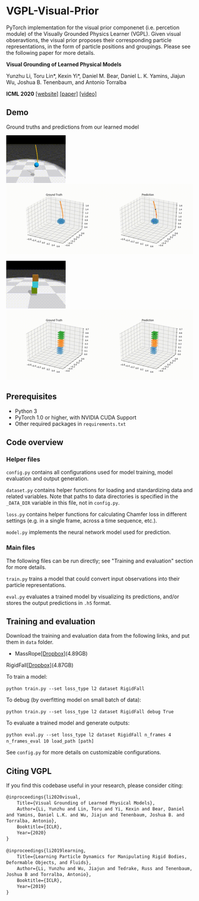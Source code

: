 # VGPL-Visual-Prior

PyTorch implementation for the visual prior componenet (i.e. percetion module) of the Visually Grounded Physics Learner (VGPL).
Given visual obseravtions, the visual prior proposes their corresponding particle representations, in the form of particle positions and groupings. Please see the following paper for more details.

**Visual Grounding of Learned Physical Models**

Yunzhu Li, Toru Lin*, Kexin Yi*, Daniel M. Bear, Daniel L. K. Yamins, Jiajun Wu, Joshua B. Tenenbaum, and Antonio Torralba

**ICML 2020**
[[website]](http://visual-physics-grounding.csail.mit.edu/) [[paper]](https://arxiv.org/abs/2004.13664) [[video]](https://www.youtube.com/watch?v=P_LrG0lzc-0&feature=youtu.be)

## Demo

Ground truths and predictions from our learned model

![](imgs/MassRope_RGB.gif) ![](imgs/MassRope.gif)

![](imgs/RigidFall_RGB.gif) ![](imgs/RigidFall.gif)

## Prerequisites

- Python 3
- PyTorch 1.0 or higher, with NVIDIA CUDA Support
- Other required packages in `requirements.txt`

## Code overview

### Helper files

`config.py` contains all configurations used for model training, model evaluation and output generation.

`dataset.py` contains helper functions for loading and standardizing data and related variables. Note that paths to data directories is specified in the `_DATA_DIR` variable in this file, not in `config.py`.

`loss.py` contains helper functions for calculating Chamfer loss in different settings (e.g. in a single frame, across a time sequence, etc.).

`model.py` implements the neural network model used for prediction.

### Main files

The following files can be run directly; see "Training and evaluation" section for more details.

`train.py` trains a model that could convert input observations into their particle representations.

`eval.py` evaluates a trained model by visualizing its predictions, and/or stores the output predictions in `.h5` format.

## Training and evaluation

Download the training and evaluation data from the following links, and put them in `data` folder.

- MassRope[[Dropbox]](https://www.dropbox.com/s/j5lla86qsurjn1k/data_MassRope.zip?dl=0)(4.89GB)

RigidFall[[Dropbox]](https://www.dropbox.com/s/ho8lgi35se75irh/data_RigidFall.zip?dl=0)(4.87GB)

To train a model:

`python train.py --set loss_type l2 dataset RigidFall`

To debug (by overfitting model on small batch of data):

`python train.py --set loss_type l2 dataset RigidFall debug True`

To evaluate a trained model and generate outputs:

`python eval.py --set loss_type l2 dataset RigidFall n_frames 4 n_frames_eval 10 load_path [path]`

See `config.py` for more details on customizable configurations.

## Citing VGPL

If you find this codebase useful in your research, please consider citing:

    @inproceedings{li2020visual,
        Title={Visual Grounding of Learned Physical Models},
        Author={Li, Yunzhu and Lin, Toru and Yi, Kexin and Bear, Daniel and Yamins, Daniel L.K. and Wu, Jiajun and Tenenbaum, Joshua B. and Torralba, Antonio},
        Booktitle={ICLR},
        Year={2020}
    }

    @inproceedings{li2019learning,
        Title={Learning Particle Dynamics for Manipulating Rigid Bodies, Deformable Objects, and Fluids},
        Author={Li, Yunzhu and Wu, Jiajun and Tedrake, Russ and Tenenbaum, Joshua B and Torralba, Antonio},
        Booktitle={ICLR},
        Year={2019}
    }
